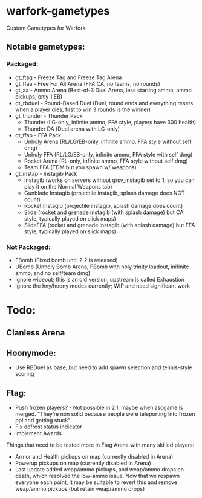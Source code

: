 # warfork-gametypes
Custom Gametypes for Warfork

## Notable gametypes:
### Packaged:
- gt_ftag - Freeze Tag and Freeze Tag Arena
- gt_ffaa - Free For All Arena (FFA CA, no teams, no rounds)
- gt_aa - Ammo Arena (Best-of-3 Duel Arena, less starting ammo, ammo pickups, only 1 EB)
- gt_rbduel - Round-Based Duel (Duel, round ends and everything resets when a player dies, first to win 3 rounds is the winner)
- gt_thunder - Thunder Pack
  - Thunder (LG-only, infinite ammo, FFA style, players have 300 health)
  - Thunder DA (Duel arena with LG-only)
- gt_ffap - FFA Pack
  - Unholy Arena (RL/LG/EB-only, infinite ammo, FFA style without self dmg)
  - Unholy FFA (RL/LG/EB-only, infinite ammo, FFA style with self dmg)
  - Rocket Arena (RL-only, infinite ammo, FFA style without self dmg)
  - Team FFA (TDM but you spawn w/ weapons)
- gt_instap - Instagib Pack
  - Instagib (works on servers without g/sv_instagib set to 1, so you can play it on the Normal Weapons tab)
  - Gunblade Instagib (projectile instagib, splash damage does NOT count)
  - Rocket Instagib (projectile instagib, splash damage does count)
  - Slide (rocket and grenade instagib (with splash damage) but CA style, typically played on slick maps)
  - SlideFFA (rocket and grenade instagib (with splash damage) but FFA style, typically played on slick maps)

### Not Packaged:
- FBomb (Fixed bomb until 2.2 is released)
- UBomb (Unholy Bomb Arena, FBomb with holy trinity loadout, inifinite ammo, and no self/team dmg)
- Ignore wipeout; this is an old version, upstream is called Exhaustion
- Ignore the hny/hoony modes currently; WIP and need significant work

# Todo:

## Clanless Arena

## Hoonymode:
- Use RBDuel as base, but need to add spawn selection and tennis-style scoring

## Ftag:
- Push frozen players? - Not possible in 2.1, maybe when ascgame is merged. "They’re non solid because people were teleporting into frozen ppl and getting stuck"
- Fix defrost status indicator
- Implement Awards

Things that need to be tested more in Ftag Arena with many skilled players:
- Armor and Health pickups on map (currently disabled in Arena)
- Powerup pickups on map (currently disabled in Arena)
- Last update added weap/ammo pickups, and weap/ammo drops on death, which resolved the low-ammo issue. Now that we respawn everyone each point, it may be suitable to revert this and remove weap/ammo pickups (but retain weap/ammo drops)
